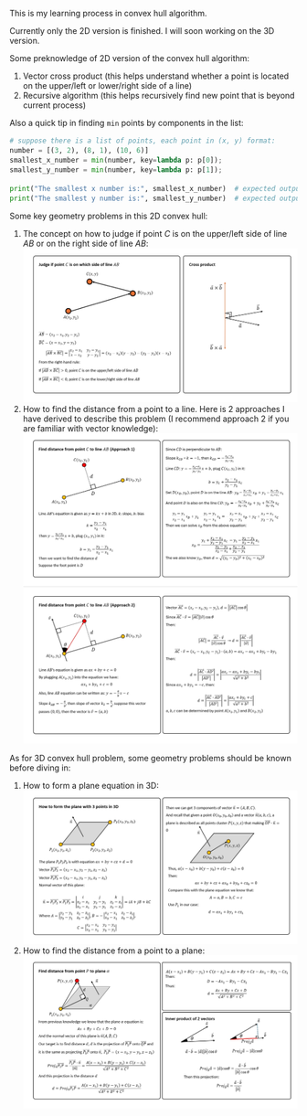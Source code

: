 This is my learning process in convex hull algorithm.

Currently only the 2D version is finished. I will soon working on the 3D version.

Some preknowledge of 2D version of the convex hull algorithm:
1. Vector cross product (this helps understand whether a point is located on the upper/left or lower/right side of a line)
2. Recursive algorithm (this helps recursively find new point that is beyond current process)

Also a quick tip in finding `min` points by components in the list: 

```python
# suppose there is a list of points, each point in (x, y) format:
number = [(3, 2), (8, 1), (10, 6)]
smallest_x_number = min(number, key=lambda p: p[0]);
smallest_y_number = min(number, key=lambda p: p[1]);

print("The smallest x number is:", smallest_x_number)  # expected output: (3, 2)
print("The smallest y number is:", smallest_y_number)  # expected output: (8, 1)
```
Some key geometry problems in this 2D convex hull:
1. The concept on how to judge if point $C$ is on the upper/left side of line $AB$ or on the right side of line $AB$:
![Judge if $C$ is on upper or lower side of line $AB$](images/judge_C_on_which_side_AB.png)
2. How to find the distance from a point to a line. Here is 2 approaches I have derived to describe this problem (I recommend approach 2 if you are familiar with vector knowledge): 
![Compute distance from point to a line - Approach 1](images/find_distance_point_line_1.png)
![Compute distance from point to a line - Approach 2](images/find_distance_point_line_2.png)

As for 3D convex hull problem, some geometry problems should be known before diving in:
1. How to form a plane equation in 3D:
![The way to form a plane equation with 3 points $P_1$, $P_2$ and $P_3$](images/how_to_form_a_plane_with_3_points.png)
2. How to find the distance from a point to a plane:
![The way to find the distance between a point $P$ and a plane $\alpha$](images/find_distance_from_point_to_a_plane.png)
